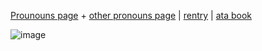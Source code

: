 [Prounouns page](https://en.pronouns.page/@void0991) + [other pronouns page](https://pronouns.cc/@televisioncomedy)  |  [rentry](https://rentry.co/voidershopss) | [ata book](https://voider.atabook.org/)



![image](https://github.com/user-attachments/assets/f543548d-58f9-42d5-a23c-690f964b0763)












